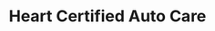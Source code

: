 ---
title: "Heart Certified Auto Care"
url: /wilmette/heart-certified-auto-care/
shop: Autowerkstatt
---